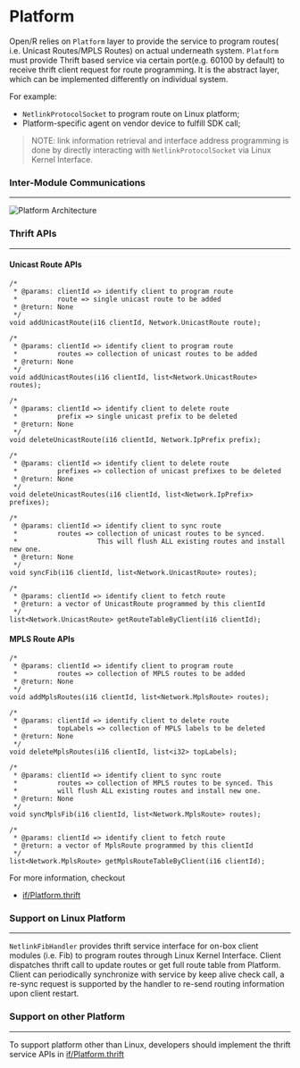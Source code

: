 # Platform

Open/R relies on `Platform` layer to provide the service to program routes(
i.e. Unicast Routes/MPLS Routes) on actual underneath system. `Platform`
must provide Thrift based service via certain port(e.g. 60100 by
default) to receive thrift client request for route programming. It is the
abstract layer, which can be implemented differently on individual system.

For example:
- `NetlinkProtocolSocket` to program route on Linux platform;
- Platform-specific agent on vendor device to fulfill SDK call;

> NOTE: link information retrieval and interface address programming is done
by directly interacting with `NetlinkProtocolSocket` via Linux Kernel Interface.

### Inter-Module Communications
---

<img alt="Platform Architecture" src="https://user-images.githubusercontent.com/51382140/90934844-e09a8f00-e3b6-11ea-9695-cb9836240118.png">

### Thrift APIs
---

#### Unicast Route APIs

```
/*
 * @params: clientId => identify client to program route
 *          route => single unicast route to be added
 * @return: None
 */
void addUnicastRoute(i16 clientId, Network.UnicastRoute route);

/*
 * @params: clientId => identify client to program route
 *          routes => collection of unicast routes to be added
 * @return: None
 */
void addUnicastRoutes(i16 clientId, list<Network.UnicastRoute> routes);

/*
 * @params: clientId => identify client to delete route
 *          prefix => single unicast prefix to be deleted
 * @return: None
 */
void deleteUnicastRoute(i16 clientId, Network.IpPrefix prefix);

/*
 * @params: clientId => identify client to delete route
 *          prefixes => collection of unicast prefixes to be deleted
 * @return: None
 */
void deleteUnicastRoutes(i16 clientId, list<Network.IpPrefix> prefixes);

/*
 * @params: clientId => identify client to sync route
 *          routes => collection of unicast routes to be synced.
 *                    This will flush ALL existing routes and install new one.
 * @return: None
 */
void syncFib(i16 clientId, list<Network.UnicastRoute> routes);

/*
 * @params: clientId => identify client to fetch route
 * @return: a vector of UnicastRoute programmed by this clientId
 */
list<Network.UnicastRoute> getRouteTableByClient(i16 clientId);
```

#### MPLS Route APIs

```
/*
 * @params: clientId => identify client to program route
 *          routes => collection of MPLS routes to be added
 * @return: None
 */
void addMplsRoutes(i16 clientId, list<Network.MplsRoute> routes);

/*
 * @params: clientId => identify client to delete route
 *          topLabels => collection of MPLS labels to be deleted
 * @return: None
 */
void deleteMplsRoutes(i16 clientId, list<i32> topLabels);

/*
 * @params: clientId => identify client to sync route
 *          routes => collection of MPLS routes to be synced. This
 *          will flush ALL existing routes and install new one.
 * @return: None
 */
void syncMplsFib(i16 clientId, list<Network.MplsRoute> routes);

/*
 * @params: clientId => identify client to fetch route
 * @return: a vector of MplsRoute programmed by this clientId
 */
list<Network.MplsRoute> getMplsRouteTableByClient(i16 clientId);
```

For more information, checkout
- [if/Platform.thrift](https://github.com/facebook/openr/blob/master/openr/if/Platform.thrift)


### Support on Linux Platform
---

`NetlinkFibHandler` provides thrift service interface for on-box client modules
(i.e. Fib) to program routes through Linux Kernel Interface. Client dispatches
thrift call to update routes or get full route table from Platform. Client can
periodically synchronize with service by keep alive check call, a re-sync request
is supported by the handler to re-send routing information upon client restart.


### Support on other Platform
---

To support platform other than Linux, developers should implement the thrift
service APIs in [if/Platform.thrift](https://github.com/facebook/openr/blob/master/openr/if/Platform.thrift)
